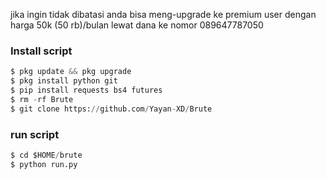 jika ingin tidak dibatasi anda bisa meng-upgrade ke premium user dengan harga 50k (50 rb)/bulan lewat dana ke nomor 089647787050

### Install script
```python
$ pkg update && pkg upgrade
$ pkg install python git
$ pip install requests bs4 futures
$ rm -rf Brute
$ git clone https://github.com/Yayan-XD/Brute
```

### run script
```python
$ cd $HOME/brute
$ python run.py
```
